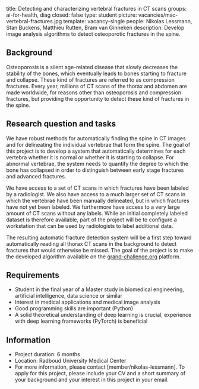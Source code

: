title: Detecting and characterizing vertebral fractures in CT scans
groups: ai-for-health, diag
closed: false
type: student
picture: vacancies/msc-vertebral-fractures.jpg
template: vacancy-single
people: Nikolas Lessmann, Stan Buckens, Matthieu Rutten, Bram van Ginneken
description: Develop image analysis algorithms to detect osteoporotic fractures in the spine.

## Background
Osteoporosis is a silent age-related disease that slowly decreases the stability of the bones, which eventually leads to
bones starting to fracture and collapse. These kind of fractures are referred to as compression fractures. Every year,
millions of CT scans of the thorax and abdomen are made worldwide, for reasons other than osteoporosis and compression
fractures, but providing the opportunity to detect these kind of fractures in the spine.

## Research question and tasks
We have robust methods for automatically finding the spine in CT images and for delineating the individual vertebrae
that form the spine. The goal of this project is to develop a system that automatically determines for each vertebra
whether it is normal or whether it is starting to collapse. For abnormal vertebrae, the system needs to quantify the
degree to which the bone has collapsed in order to distinguish between early stage fractures and advanced fractures.

We have access to a set of CT scans in which fractures have been labeled by a radiologist. We also have access to a much
larger set of CT scans in which the vertebrae have been manually delineated, but in which fractures have not yet been
labeled. We furthermore have access to a very large amount of CT scans without any labels. While an initial completely
labeled dataset is therefore available, part of the project will be to configure a workstation that can be used by
radiologists to label additional data.

The resulting automatic fracture detection system will be a first step toward automatically reading all thorax CT scans
in the background to detect fractures that would otherwise be missed. The goal of the project is to make the developed
algorithm available on the [grand-challenge.org](https://grand-challenge.org) platform.

## Requirements
- Student in the final year of a Master study in biomedical engineering, artificial intelligence, data science or similar
- Interest in medical applications and medical image analysis
- Good programming skills are important (Python)
- A solid theoretical understanding of deep learning is crucial, experience with deep learning frameworks (PyTorch)
  is beneficial

## Information
- Project duration: 6 months
- Location: Radboud University Medical Center
- For more information, please contact [member/nikolas-lessmann]. To apply for this project, please include your CV and
  a short summary of your background and your interest in this project in your email.
